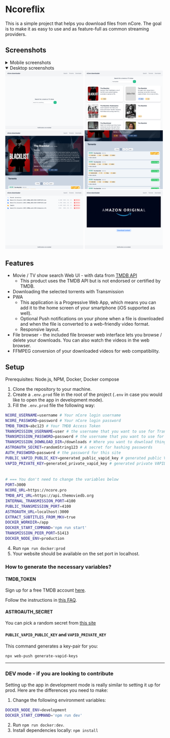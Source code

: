 # Ncoreflix

This is a simple project that helps you download files from nCore. The goal is to make it as easy to use and as feature-full as common streaming providers.

## Screenshots

<details>
<summary>Mobile screenshots</summary>
    <img src="./.github/images/mobile/1.png" width="32%" />
    <img src="./.github/images/mobile/2.png" width="32%" />
    <img src="./.github/images/mobile/3.png" width="32%" />
    <img src="./.github/images/mobile/4.png" width="32%" />
    <img src="./.github/images/mobile/5.png" width="32%" />
    <img src="./.github/images/mobile/6.png" width="32%" />
</details>

<details open>
<summary>Desktop screenshots</summary>
    <img src="./.github/images/desktop/1.png" width="49%" />
    <img src="./.github/images/desktop/2.png" width="49%" />
    <img src="./.github/images/desktop/3.png" width="49%" />
    <img src="./.github/images/desktop/4.png" width="49%" />
    <img src="./.github/images/desktop/5.png" width="49%" />
    <img src="./.github/images/desktop/6.png" width="49%" />
</details>

## Features

-   Movie / TV show search Web UI - with data from [TMDB API](https://developer.themoviedb.org)
    -   This product uses the TMDB API but is not endorsed or certified by TMDB.
-   Downloading the selected torrents with Transmission
-   PWA
    -   This application is a Progressive Web App, which means you can add it to the home screen of your smartphone (iOS supported as well).
    -   Optional Push notifications on your phone when a file is downloaded and when the file is converted to a web-friendly video format.
    -   Responsive layout.
-   File browser - the included file browser web interface lets you browse / delete your downloads. You can also watch the videos in the web browser.
-   FFMPEG conversion of your downloaded videos for web compatibility.

## Setup

Prerequisites: Node.js, NPM, Docker, Docker compose

1. Clone the repository to your machine.
2. Create a `.env.prod` file in the root of the project (`.env` in case you would like to open the app in development mode).
3. Fill the `.env.prod` file the following way:

```bash
NCORE_USERNAME=username # Your nCore login username
NCORE_PASSWORD=password # Your nCore login password
TMDB_TOKEN=abc123 # Your TMDB Access Token
TRANSMISSION_USERNAME=user # the username that you want to use for Transmission
TRANSMISSION_PASSWORD=password # the username that you want to use for Transmission
TRANSMISSION_DOWNLOAD_DIR=/downloads # Where you want to download things (absolute path)
ASTROAUTH_SECRET=randomString123 # A secret for hashing passwords
AUTH_PASSWORD=password # the password for this site
PUBLIC_VAPID_PUBLIC_KEY=generated_public_vapid_key # generated public VAPID key
VAPID_PRIVATE_KEY=generated_private_vapid_key # generated private VAPID key


# === You don't need to change the variables below
PORT=3000
NCORE_URL=https://ncore.pro
TMDB_API_URL=https://api.themoviedb.org
INTERNAL_TRANSMISSION_PORT=4100
PUBLIC_TRANSMISSION_PORT=4100
ASTROAUTH_URL=localhost:3000
EXTRACT_SUBTITLES_FROM_MKV=true
DOCKER_WORKDIR=/app
DOCKER_START_COMMAND='npm run start'
TRANSMISSION_PEER_PORT=51413
DOCKER_NODE_ENV=production

```

4. Run `npm run docker:prod`
5. Your website should be available on the set port in localhost.

### How to generate the necessary variables?

#### TMDB_TOKEN

Sign up for a free TMDB account [here](https://www.themoviedb.org/signup).

Follow the instructions in [this FAQ](https://developer.themoviedb.org/docs/faq).

#### ASTROAUTH_SECRET

You can pick a random secret from [this site](https://randomkeygen.com/#504_wpa)

#### `PUBLIC_VAPID_PUBLIC_KEY` and `VAPID_PRIVATE_KEY`

This command generates a key-pair for you:

```sh
npx web-push generate-vapid-keys
```

---

### DEV mode - if you are looking to contribute

Setting up the app in development mode is really similar to setting it up for prod. Here are the differences you need to make:

1. Change the following environment variables:

```bash
DOCKER_NODE_ENV=development
DOCKER_START_COMMAND='npm run dev'
```

2. Run `npm run docker:dev`.
3. Install dependencies locally: `npm install`
